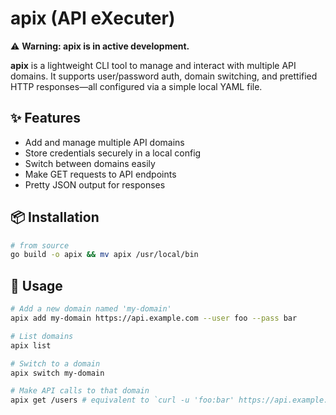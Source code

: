# apix (API eXecuter)

⚠️ **Warning: apix is in active development.**

**apix** is a lightweight CLI tool to manage and interact with multiple API domains. It supports user/password auth, domain switching, and prettified HTTP responses—all configured via a simple local YAML file.

## ✨ Features

- Add and manage multiple API domains
- Store credentials securely in a local config
- Switch between domains easily
- Make GET requests to API endpoints
- Pretty JSON output for responses

## 📦 Installation

```sh
# from source
go build -o apix && mv apix /usr/local/bin
```

## 🚀 Usage

```sh
# Add a new domain named 'my-domain'
apix add my-domain https://api.example.com --user foo --pass bar

# List domains
apix list

# Switch to a domain
apix switch my-domain

# Make API calls to that domain
apix get /users # equivalent to `curl -u 'foo:bar' https://api.example.com/users`
```

